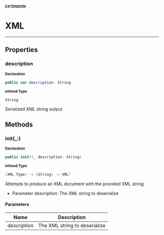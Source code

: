 <sub>**EXTENSION**</sub>
# XML

--------------------

## Properties
### description

<sub>**Declaration**</sub>
```swift
public var description: String
```

<sub>**Infered Type**</sub>
```swift
String
```

Serialized XML string output

## Methods
### init(_:)

<sub>**Declaration**</sub>
```swift
public init?(_ description: String)
```

<sub>**Infered Type**</sub>
```swift
(XML.Type) -> (String) -> XML?
```

Attempts to produce an XML document with the provided XML string

- Parameter description: The XML string to deserialize

#### Parameters
| Name | Description |
| ---- | ----------- |
| *description* | The XML string to deserialize |
